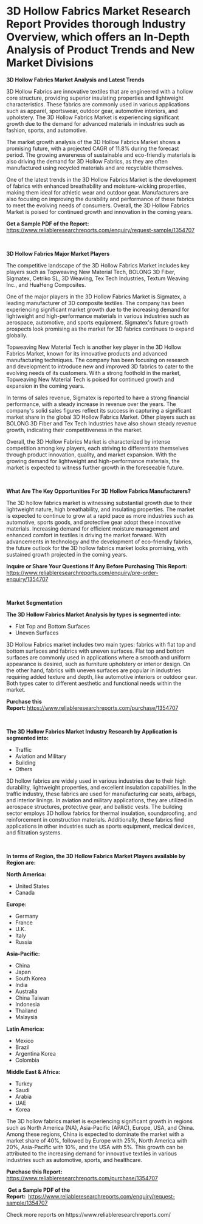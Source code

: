 <p><h1>3D Hollow Fabrics Market Research Report Provides thorough Industry Overview, which offers an In-Depth Analysis of Product Trends and New Market Divisions</h1></p><p><strong>3D Hollow Fabrics Market Analysis and Latest Trends</strong></p>
<p><p>3D Hollow Fabrics are innovative textiles that are engineered with a hollow core structure, providing superior insulating properties and lightweight characteristics. These fabrics are commonly used in various applications such as apparel, sportswear, outdoor gear, automotive interiors, and upholstery. The 3D Hollow Fabrics Market is experiencing significant growth due to the demand for advanced materials in industries such as fashion, sports, and automotive. </p><p>The market growth analysis of the 3D Hollow Fabrics Market shows a promising future, with a projected CAGR of 11.8% during the forecast period. The growing awareness of sustainable and eco-friendly materials is also driving the demand for 3D Hollow Fabrics, as they are often manufactured using recycled materials and are recyclable themselves. </p><p>One of the latest trends in the 3D Hollow Fabrics Market is the development of fabrics with enhanced breathability and moisture-wicking properties, making them ideal for athletic wear and outdoor gear. Manufacturers are also focusing on improving the durability and performance of these fabrics to meet the evolving needs of consumers. Overall, the 3D Hollow Fabrics Market is poised for continued growth and innovation in the coming years.</p></p>
<p><strong>Get a Sample PDF of the Report:&nbsp;</strong> <a href="https://www.reliableresearchreports.com/enquiry/request-sample/1354707">https://www.reliableresearchreports.com/enquiry/request-sample/1354707</a></p>
<p>&nbsp;</p>
<p><strong>3D Hollow Fabrics Major Market Players</strong></p>
<p><p>The competitive landscape of the 3D Hollow Fabrics Market includes key players such as Topweaving New Material Tech, BOLONG 3D Fiber, Sigmatex, Cetriko SL, 3D Weaving, Tex Tech Industries, Textum Weaving Inc., and HuaHeng Composites.</p><p>One of the major players in the 3D Hollow Fabrics Market is Sigmatex, a leading manufacturer of 3D composite textiles. The company has been experiencing significant market growth due to the increasing demand for lightweight and high-performance materials in various industries such as aerospace, automotive, and sports equipment. Sigmatex's future growth prospects look promising as the market for 3D fabrics continues to expand globally.</p><p>Topweaving New Material Tech is another key player in the 3D Hollow Fabrics Market, known for its innovative products and advanced manufacturing techniques. The company has been focusing on research and development to introduce new and improved 3D fabrics to cater to the evolving needs of its customers. With a strong foothold in the market, Topweaving New Material Tech is poised for continued growth and expansion in the coming years.</p><p>In terms of sales revenue, Sigmatex is reported to have a strong financial performance, with a steady increase in revenue over the years. The company's solid sales figures reflect its success in capturing a significant market share in the global 3D Hollow Fabrics Market. Other players such as BOLONG 3D Fiber and Tex Tech Industries have also shown steady revenue growth, indicating their competitiveness in the market.</p><p>Overall, the 3D Hollow Fabrics Market is characterized by intense competition among key players, each striving to differentiate themselves through product innovation, quality, and market expansion. With the growing demand for lightweight and high-performance materials, the market is expected to witness further growth in the foreseeable future.</p></p>
<p>&nbsp;</p>
<p><strong>What Are The Key Opportunities For 3D Hollow Fabrics Manufacturers?</strong></p>
<p><p>The 3D hollow fabrics market is witnessing substantial growth due to their lightweight nature, high breathability, and insulating properties. The market is expected to continue to grow at a rapid pace as more industries such as automotive, sports goods, and protective gear adopt these innovative materials. Increasing demand for efficient moisture management and enhanced comfort in textiles is driving the market forward. With advancements in technology and the development of eco-friendly fabrics, the future outlook for the 3D hollow fabrics market looks promising, with sustained growth projected in the coming years.</p></p>
<p><strong>Inquire or Share Your Questions If Any Before Purchasing This Report:</strong> <a href="https://www.reliableresearchreports.com/enquiry/pre-order-enquiry/1354707">https://www.reliableresearchreports.com/enquiry/pre-order-enquiry/1354707</a></p>
<p>&nbsp;</p>
<p><strong>Market Segmentation</strong></p>
<p><strong>The 3D Hollow Fabrics Market Analysis by types is segmented into:</strong></p>
<p><ul><li>Flat Top and Bottom Surfaces</li><li>Uneven Surfaces</li></ul></p>
<p><p>3D Hollow Fabrics market includes two main types: fabrics with flat top and bottom surfaces and fabrics with uneven surfaces. Flat top and bottom surfaces are commonly used in applications where a smooth and uniform appearance is desired, such as furniture upholstery or interior design. On the other hand, fabrics with uneven surfaces are popular in industries requiring added texture and depth, like automotive interiors or outdoor gear. Both types cater to different aesthetic and functional needs within the market.</p></p>
<p><strong>Purchase this Report:&nbsp;</strong><a href="https://www.reliableresearchreports.com/purchase/1354707">https://www.reliableresearchreports.com/purchase/1354707</a></p>
<p>&nbsp;</p>
<p><strong>The 3D Hollow Fabrics Market Industry Research by Application is segmented into:</strong></p>
<p><ul><li>Traffic</li><li>Aviation and Military</li><li>Building</li><li>Others</li></ul></p>
<p><p>3D hollow fabrics are widely used in various industries due to their high durability, lightweight properties, and excellent insulation capabilities. In the traffic industry, these fabrics are used for manufacturing car seats, airbags, and interior linings. In aviation and military applications, they are utilized in aerospace structures, protective gear, and ballistic vests. The building sector employs 3D hollow fabrics for thermal insulation, soundproofing, and reinforcement in construction materials. Additionally, these fabrics find applications in other industries such as sports equipment, medical devices, and filtration systems.</p></p>
<p>&nbsp;</p>
<p><strong>In terms of Region, the 3D Hollow Fabrics Market Players available by Region are:</strong></p>
<p>
    <p> <strong> North America: </strong>
        <ul>
            <li>United States</li>
            <li>Canada</li>
        </ul>
        </p> 
    <p> <strong> Europe: </strong>
        <ul>
            <li>Germany</li>
            <li>France</li>
            <li>U.K.</li>
            <li>Italy</li>
            <li>Russia</li>
        </ul>
        </p> 
    <p> <strong> Asia-Pacific: </strong>
        <ul>
            <li>China</li>
            <li>Japan</li>
            <li>South Korea</li>
            <li>India</li>
            <li>Australia</li>
            <li>China Taiwan</li>
            <li>Indonesia</li>
            <li>Thailand</li>
            <li>Malaysia</li>
        </ul>
        </p> 
    <p> <strong> Latin America: </strong>
        <ul>
            <li>Mexico</li>
            <li>Brazil</li>
            <li>Argentina Korea</li>
            <li>Colombia</li>
        </ul>
        </p> 
    <p> <strong> Middle East & Africa: </strong>
        <ul>
            <li>Turkey</li>
            <li>Saudi</li>
            <li>Arabia</li>
            <li>UAE</li>
            <li>Korea</li>
        </ul>
    </p>
    </p>
<p><p>The 3D hollow fabrics market is experiencing significant growth in regions such as North America (NA), Asia-Pacific (APAC), Europe, USA, and China. Among these regions, China is expected to dominate the market with a market share of 40%, followed by Europe with 25%, North America with 20%, Asia-Pacific with 10%, and the USA with 5%. This growth can be attributed to the increasing demand for innovative textiles in various industries such as automotive, sports, and healthcare.</p></p>
<p><strong>Purchase this Report: </strong><a href="https://www.reliableresearchreports.com/purchase/1354707">https://www.reliableresearchreports.com/purchase/1354707</a></p>
<p>&nbsp;<strong>Get a Sample PDF of the Report:&nbsp;&nbsp;</strong><a href="https://www.reliableresearchreports.com/enquiry/request-sample/1354707">https://www.reliableresearchreports.com/enquiry/request-sample/1354707</a></p>
<p><strong></strong></p>
<p>Check more reports on https://www.reliableresearchreports.com/</p>